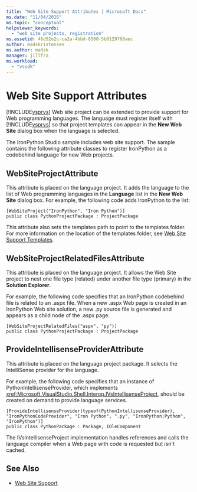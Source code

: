 ```yaml
---
title: "Web Site Support Attributes | Microsoft Docs"
ms.date: "11/04/2016"
ms.topic: "conceptual"
helpviewer_keywords:
  - "web site projects, registration"
ms.assetid: 46d52e2c-ca2a-4bbd-8500-5b0129768aec
author: madskristensen
ms.author: madsk
manager: jillfra
ms.workload:
  - "vssdk"
---
```

# Web Site Support Attributes
[!INCLUDE[vsprvs](../../code-quality/includes/vsprvs_md.md)] Web site project can be extended to provide support for Web programming languages. The language must register itself with [!INCLUDE[vsprvs](../../code-quality/includes/vsprvs_md.md)] so that project templates can appear in the **New Web Site** dialog box when the language is selected.

The IronPython Studio sample includes web site support. The sample contains the following attribute classes to register IronPython as a codebehind language for new Web projects.

## WebSiteProjectAttribute
 This attribute is placed on the language project. It adds the language to the list of Web programming languages in the **Language** list in the **New Web Site** dialog box. For example, the following code adds IronPython to the list:

```
[WebSiteProject("IronPython", "Iron Python")]
public class PythonProjectPackage : ProjectPackage
```

 This attribute also sets the templates path to point to the templates folder. For more information on the location of the templates folder, see [Web Site Support Templates](../../extensibility/internals/web-site-support-templates.md).

## WebSiteProjectRelatedFilesAttribute
 This attribute is placed on the language project. It allows the Web Site project to nest one file type (related) under another file type (primary) in the **Solution Explorer**.

 For example, the following code specifies that an IronPython codebehind file is related to an .aspx file. When a new .aspx Web page is created in an IronPython Web site solution, a new .py source file is generated and appears as a child node of the .aspx page.

```
[WebSiteProjectRelatedFiles("aspx", "py")]
public class PythonProjectPackage : ProjectPackage
```

## ProvideIntellisenseProviderAttribute
 This attribute is placed on the language project package. It selects the IntelliSense provider for the language.

 For example, the following code specifies that an instance of PythonIntellisenseProvider, which implements <xref:Microsoft.VisualStudio.Shell.Interop.IVsIntellisenseProject>, should be created on demand to provide language services.

```
[ProvideIntellisenseProvider(typeof(PythonIntellisenseProvider), "IronPythonCodeProvider", "Iron Python", ".py", "IronPython;Python", "IronPython")]
public class PythonPackage : Package, IOleComponent
```

 The IVsIntellisenseProject implementation handles references and calls the language compiler when a Web page with code is requested but isn't cached.

## See Also
- [Web Site Support](../../extensibility/internals/web-site-support.md)